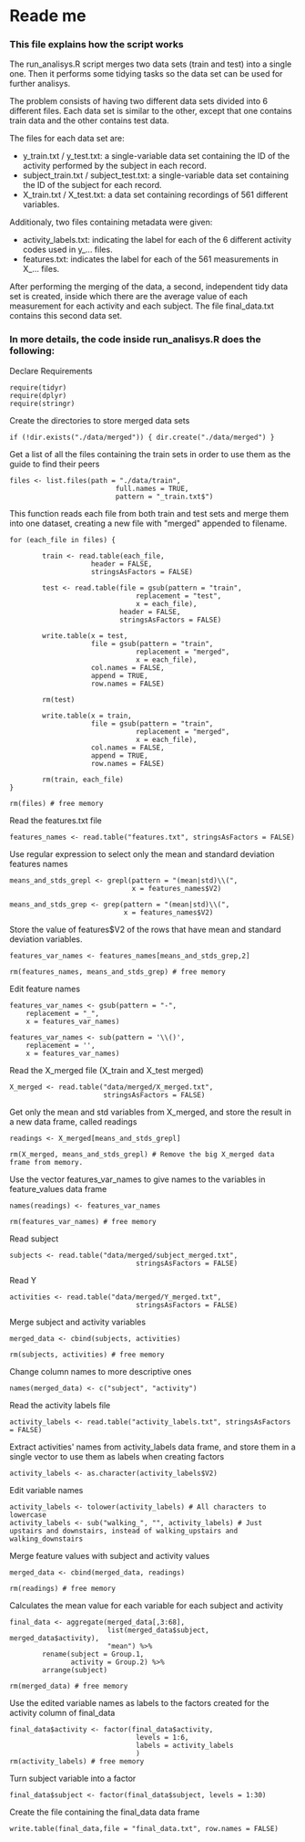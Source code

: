 # Reade me

### This file explains how the script works

The run_analisys.R script merges two data sets (train and test) into a single one. Then it performs some tidying tasks so the data set can be used for further analisys.

The problem consists of having two different data sets divided into 6 different files. Each data set is similar to the other, except that one contains train data and the other contains test data.

The files for each data set are:

- y_train.txt / y_test.txt: a single-variable data set containing the ID of the activity performed by the subject in each record.
- subject_train.txt / subject_test.txt: a single-variable data set containing the ID of the subject for each record.
- X_train.txt / X_test.txt: a data set containing recordings of 561 different variables.

Additionaly, two files containing metadata were given:

- activity_labels.txt: indicating the label for each of the 6 different activity codes used in y_... files.
- features.txt: indicates the label for each of the 561 measurements in X_... files.

After performing the merging of the data, a second, independent tidy data set is created, inside which there are the average value of each measurement for each activity and each subject. The file final_data.txt contains this second data set.

### In more details, the code inside run_analisys.R does the following:
Declare Requirements
```{r}
require(tidyr)
require(dplyr)
require(stringr)
```

Create the directories to store merged data sets
```{r}
if (!dir.exists("./data/merged")) { dir.create("./data/merged") }
```

 Get a list of all the files containing the train sets in order to use them as the guide to find their peers
```{r}
files <- list.files(path = "./data/train",
                          full.names = TRUE,
                          pattern = "_train.txt$")
```

 This function reads each file from both train and test sets and merge them into one dataset, creating a new file with "merged" appended to filename.
```{r}
for (each_file in files) {
        
        train <- read.table(each_file,
                    header = FALSE,
                    stringsAsFactors = FALSE)
        
        test <- read.table(file = gsub(pattern = "train",
                               replacement = "test",
                               x = each_file),
                           header = FALSE,
                           stringsAsFactors = FALSE)
        
        write.table(x = test,
                    file = gsub(pattern = "train",
                               replacement = "merged",
                               x = each_file),
                    col.names = FALSE,
                    append = TRUE,
                    row.names = FALSE)
        
        rm(test)
        
        write.table(x = train,
                    file = gsub(pattern = "train",
                               replacement = "merged",
                               x = each_file),
                    col.names = FALSE,
                    append = TRUE,
                    row.names = FALSE)
        
        rm(train, each_file)
}

rm(files) # free memory
```

 Read the features.txt file
```{r}
features_names <- read.table("features.txt", stringsAsFactors = FALSE)
```

 Use regular expression to select only the mean and standard deviation features names
```{r}
means_and_stds_grepl <- grepl(pattern = "(mean|std)\\(",
                              x = features_names$V2)

means_and_stds_grep <- grep(pattern = "(mean|std)\\(",
                            x = features_names$V2)
```

 Store the value of features$V2 of the rows that have mean and standard deviation variables.
```{r}
features_var_names <- features_names[means_and_stds_grep,2]

rm(features_names, means_and_stds_grep) # free memory
```

 Edit feature names
```{r}
features_var_names <- gsub(pattern = "-",
    replacement = "_",
    x = features_var_names)

features_var_names <- sub(pattern = '\\()',
    replacement = '',
    x = features_var_names)
```

 Read the X_merged file (X_train and X_test merged)
```{r}
X_merged <- read.table("data/merged/X_merged.txt",
                       stringsAsFactors = FALSE)
```

 Get only the mean and std variables from X_merged, and store the result in a new data frame, called readings
```{r}
readings <- X_merged[means_and_stds_grepl]

rm(X_merged, means_and_stds_grepl) # Remove the big X_merged data frame from memory.
```

 Use the vector features_var_names to give names to the variables in feature_values data frame
```{r}
names(readings) <- features_var_names

rm(features_var_names) # free memory
```

 Read subject
```{r}
subjects <- read.table("data/merged/subject_merged.txt",
                               stringsAsFactors = FALSE)
```

 Read Y
```{r}
activities <- read.table("data/merged/Y_merged.txt",
                               stringsAsFactors = FALSE)
```

 Merge subject and activity variables
```{r}
merged_data <- cbind(subjects, activities)

rm(subjects, activities) # free memory
```

 Change column names to more descriptive ones
```{r}
names(merged_data) <- c("subject", "activity")
```

 Read the activity labels file
```{r}
activity_labels <- read.table("activity_labels.txt", stringsAsFactors = FALSE)
```

 Extract activities' names from activity_labels data frame, and store them in a single vector to use them as labels when creating factors
```{r}
activity_labels <- as.character(activity_labels$V2)
```

 Edit variable names
```{r}
activity_labels <- tolower(activity_labels) # All characters to lowercase
activity_labels <- sub("walking_", "", activity_labels) # Just upstairs and downstairs, instead of walking_upstairs and walking_downstairs
```

 Merge feature values with subject and activity values
```{r}
merged_data <- cbind(merged_data, readings)

rm(readings) # free memory
```

Calculates the mean value for each variable for each subject and activity
```{r}
final_data <- aggregate(merged_data[,3:68], 
                        list(merged_data$subject, merged_data$activity),
                        "mean") %>% 
        rename(subject = Group.1,
               activity = Group.2) %>% 
        arrange(subject)

rm(merged_data) # free memory
```

Use the edited variable names as labels to the factors created for the activity column of final_data
```{r}
final_data$activity <- factor(final_data$activity,
                               levels = 1:6,
                               labels = activity_labels
                               )
rm(activity_labels) # free memory
```

Turn subject variable into a factor
```{r}
final_data$subject <- factor(final_data$subject, levels = 1:30)
```

Create the file containing the final_data data frame
```{r}
write.table(final_data,file = "final_data.txt", row.names = FALSE)
```
